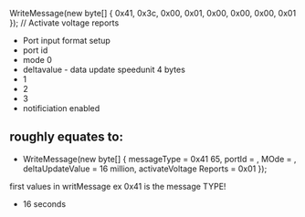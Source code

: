 WriteMessage(new byte[] { 0x41, 0x3c, 0x00, 0x01, 0x00, 0x00, 0x00, 0x01 }); // Activate voltage reports
- Port input format setup
- port id
- mode 0
- deltavalue - data update speedunit 4 bytes
- 1
- 2
- 3
- notificiation enabled

## roughly equates to:
- WriteMessage(new byte[] { messageType = 0x41 65, portId = , MOde = , deltaUpdateValue = 16 million, activateVoltage Reports = 0x01 });

first values in writMessage ex 0x41 is the message TYPE!
- 16 seconds